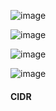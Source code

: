 ![image](https://github.com/Manoj-kumar-C/Learn-Aws-Harder-Way-Docs-/assets/90634510/1aea250c-2fd8-410f-8e8e-4e1d8652cd98)

![image](https://github.com/Manoj-kumar-C/Learn-Aws-Harder-Way-Docs-/assets/90634510/fb053b1b-2cde-4fb7-8c65-5323a45c1cc2)

![image](https://github.com/Manoj-kumar-C/Learn-Aws-Harder-Way-Docs-/assets/90634510/3405e578-b245-4d33-b6e2-d53da148a046)

![image](https://github.com/Manoj-kumar-C/Learn-Aws-Harder-Way-Docs-/assets/90634510/cd54d0af-c2ef-4b0f-8189-f8aac9deda62)

#### CIDR

